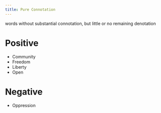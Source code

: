 ```yaml
---
title: Pure Connotation
---
```


words without substantial connotation, but little or no remaining denotation

# Positive

- Community
- Freedom
- Liberty
- Open

# Negative

- Oppression
